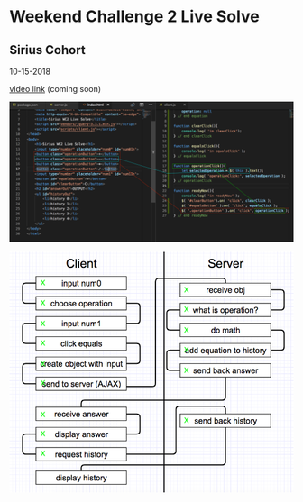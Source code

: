 Weekend Challenge 2 Live Solve
===
Sirius Cohort
--
10-15-2018


[video link](https://vimeo.com) (coming soon)

![button class](buttonClass.png)

![steps](steps.png)